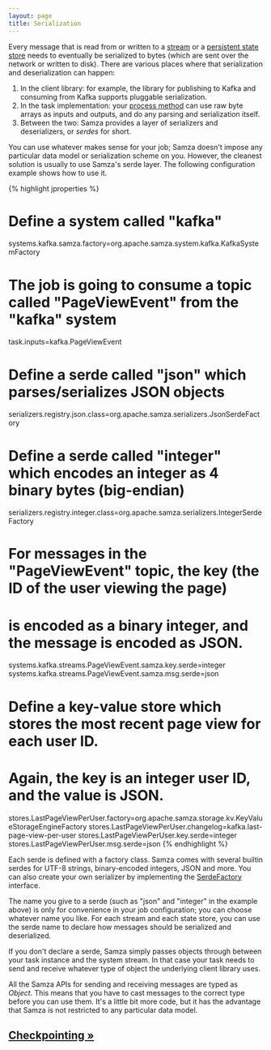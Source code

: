 ```yaml
---
layout: page
title: Serialization
---
```

<!--
   Licensed to the Apache Software Foundation (ASF) under one or more
   contributor license agreements.  See the NOTICE file distributed with
   this work for additional information regarding copyright ownership.
   The ASF licenses this file to You under the Apache License, Version 2.0
   (the "License"); you may not use this file except in compliance with
   the License.  You may obtain a copy of the License at

       http://www.apache.org/licenses/LICENSE-2.0

   Unless required by applicable law or agreed to in writing, software
   distributed under the License is distributed on an "AS IS" BASIS,
   WITHOUT WARRANTIES OR CONDITIONS OF ANY KIND, either express or implied.
   See the License for the specific language governing permissions and
   limitations under the License.
-->

Every message that is read from or written to a [stream](streams.html) or a [persistent state store](state-management.html) needs to eventually be serialized to bytes (which are sent over the network or written to disk). There are various places where that serialization and deserialization can happen:

1. In the client library: for example, the library for publishing to Kafka and consuming from Kafka supports pluggable serialization.
2. In the task implementation: your [process method](../api/overview.html) can use raw byte arrays as inputs and outputs, and do any parsing and serialization itself.
3. Between the two: Samza provides a layer of serializers and deserializers, or *serdes* for short.

You can use whatever makes sense for your job; Samza doesn't impose any particular data model or serialization scheme on you. However, the cleanest solution is usually to use Samza's serde layer. The following configuration example shows how to use it.

{% highlight jproperties %}
# Define a system called "kafka"
systems.kafka.samza.factory=org.apache.samza.system.kafka.KafkaSystemFactory

# The job is going to consume a topic called "PageViewEvent" from the "kafka" system
task.inputs=kafka.PageViewEvent

# Define a serde called "json" which parses/serializes JSON objects
serializers.registry.json.class=org.apache.samza.serializers.JsonSerdeFactory

# Define a serde called "integer" which encodes an integer as 4 binary bytes (big-endian)
serializers.registry.integer.class=org.apache.samza.serializers.IntegerSerdeFactory

# For messages in the "PageViewEvent" topic, the key (the ID of the user viewing the page)
# is encoded as a binary integer, and the message is encoded as JSON.
systems.kafka.streams.PageViewEvent.samza.key.serde=integer
systems.kafka.streams.PageViewEvent.samza.msg.serde=json

# Define a key-value store which stores the most recent page view for each user ID.
# Again, the key is an integer user ID, and the value is JSON.
stores.LastPageViewPerUser.factory=org.apache.samza.storage.kv.KeyValueStorageEngineFactory
stores.LastPageViewPerUser.changelog=kafka.last-page-view-per-user
stores.LastPageViewPerUser.key.serde=integer
stores.LastPageViewPerUser.msg.serde=json
{% endhighlight %}

Each serde is defined with a factory class. Samza comes with several builtin serdes for UTF-8 strings, binary-encoded integers, JSON and more. You can also create your own serializer by implementing the [SerdeFactory](../api/javadocs/org/apache/samza/serializers/SerdeFactory.html) interface.

The name you give to a serde (such as "json" and "integer" in the example above) is only for convenience in your job configuration; you can choose whatever name you like. For each stream and each state store, you can use the serde name to declare how messages should be serialized and deserialized.

If you don't declare a serde, Samza simply passes objects through between your task instance and the system stream. In that case your task needs to send and receive whatever type of object the underlying client library uses.

All the Samza APIs for sending and receiving messages are typed as *Object*. This means that you have to cast messages to the correct type before you can use them. It's a little bit more code, but it has the advantage that Samza is not restricted to any particular data model.

## [Checkpointing &raquo;](checkpointing.html)
